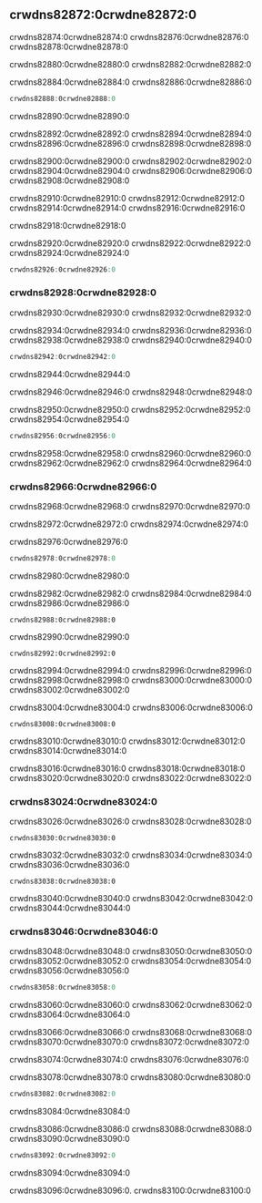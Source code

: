 <a id="the-match-control-flow-operator"></a>

## crwdns82872:0crwdne82872:0

crwdns82874:0crwdne82874:0 crwdns82876:0crwdne82876:0 crwdns82878:0crwdne82878:0

crwdns82880:0crwdne82880:0 crwdns82882:0crwdne82882:0

crwdns82884:0crwdne82884:0 crwdns82886:0crwdne82886:0

```rust
crwdns82888:0crwdne82888:0
```


<span class="caption">crwdns82890:0crwdne82890:0</span>

crwdns82892:0crwdne82892:0 crwdns82894:0crwdne82894:0 crwdns82896:0crwdne82896:0 crwdns82898:0crwdne82898:0

crwdns82900:0crwdne82900:0 crwdns82902:0crwdne82902:0 crwdns82904:0crwdne82904:0 crwdns82906:0crwdne82906:0 crwdns82908:0crwdne82908:0

crwdns82910:0crwdne82910:0 crwdns82912:0crwdne82912:0 crwdns82914:0crwdne82914:0 crwdns82916:0crwdne82916:0

crwdns82918:0crwdne82918:0

crwdns82920:0crwdne82920:0 crwdns82922:0crwdne82922:0 crwdns82924:0crwdne82924:0

```rust
crwdns82926:0crwdne82926:0
```

### crwdns82928:0crwdne82928:0

crwdns82930:0crwdne82930:0 crwdns82932:0crwdne82932:0

crwdns82934:0crwdne82934:0 crwdns82936:0crwdne82936:0 crwdns82938:0crwdne82938:0 crwdns82940:0crwdne82940:0

```rust
crwdns82942:0crwdne82942:0
```


<span class="caption">crwdns82944:0crwdne82944:0</span>

crwdns82946:0crwdne82946:0 crwdns82948:0crwdne82948:0

crwdns82950:0crwdne82950:0 crwdns82952:0crwdne82952:0 crwdns82954:0crwdne82954:0

```rust
crwdns82956:0crwdne82956:0
```

crwdns82958:0crwdne82958:0 crwdns82960:0crwdne82960:0 crwdns82962:0crwdne82962:0 crwdns82964:0crwdne82964:0

### crwdns82966:0crwdne82966:0

crwdns82968:0crwdne82968:0 crwdns82970:0crwdne82970:0

crwdns82972:0crwdne82972:0 crwdns82974:0crwdne82974:0

crwdns82976:0crwdne82976:0

```rust
crwdns82978:0crwdne82978:0
```


<span class="caption">crwdns82980:0crwdne82980:0</span>

crwdns82982:0crwdne82982:0 crwdns82984:0crwdne82984:0 crwdns82986:0crwdne82986:0

```rust,ignore
crwdns82988:0crwdne82988:0
```

crwdns82990:0crwdne82990:0

```rust,ignore
crwdns82992:0crwdne82992:0
```

crwdns82994:0crwdne82994:0 crwdns82996:0crwdne82996:0 crwdns82998:0crwdne82998:0 crwdns83000:0crwdne83000:0 crwdns83002:0crwdne83002:0

crwdns83004:0crwdne83004:0 crwdns83006:0crwdne83006:0

```rust,ignore
crwdns83008:0crwdne83008:0
```

crwdns83010:0crwdne83010:0 crwdns83012:0crwdne83012:0 crwdns83014:0crwdne83014:0

crwdns83016:0crwdne83016:0 crwdns83018:0crwdne83018:0 crwdns83020:0crwdne83020:0 crwdns83022:0crwdne83022:0

### crwdns83024:0crwdne83024:0

crwdns83026:0crwdne83026:0 crwdns83028:0crwdne83028:0

```rust,ignore,does_not_compile
crwdns83030:0crwdne83030:0
```

crwdns83032:0crwdne83032:0 crwdns83034:0crwdne83034:0 crwdns83036:0crwdne83036:0

```console
crwdns83038:0crwdne83038:0
```

crwdns83040:0crwdne83040:0 crwdns83042:0crwdne83042:0 crwdns83044:0crwdne83044:0

### crwdns83046:0crwdne83046:0

crwdns83048:0crwdne83048:0 crwdns83050:0crwdne83050:0 crwdns83052:0crwdne83052:0 crwdns83054:0crwdne83054:0 crwdns83056:0crwdne83056:0

```rust
crwdns83058:0crwdne83058:0
```

crwdns83060:0crwdne83060:0 crwdns83062:0crwdne83062:0 crwdns83064:0crwdne83064:0

crwdns83066:0crwdne83066:0 crwdns83068:0crwdne83068:0 crwdns83070:0crwdne83070:0 crwdns83072:0crwdne83072:0

crwdns83074:0crwdne83074:0 crwdns83076:0crwdne83076:0

crwdns83078:0crwdne83078:0 crwdns83080:0crwdne83080:0

```rust
crwdns83082:0crwdne83082:0
```

crwdns83084:0crwdne83084:0

crwdns83086:0crwdne83086:0 crwdns83088:0crwdne83088:0<!-- ignore --> crwdns83090:0crwdne83090:0

```rust
crwdns83092:0crwdne83092:0
```

crwdns83094:0crwdne83094:0

crwdns83096:0crwdne83096:0<!-- ignore -->. crwdns83100:0crwdne83100:0
